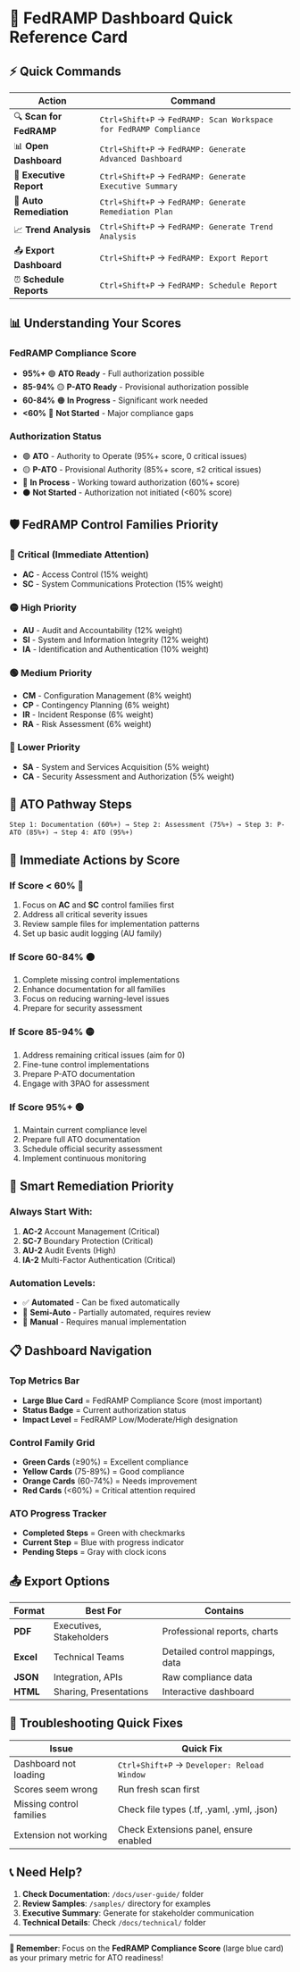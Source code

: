 # 🎯 FedRAMP Dashboard Quick Reference Card

## ⚡ **Quick Commands**
| Action | Command |
|--------|---------|
| 🔍 **Scan for FedRAMP** | `Ctrl+Shift+P` → `FedRAMP: Scan Workspace for FedRAMP Compliance` |
| 📊 **Open Dashboard** | `Ctrl+Shift+P` → `FedRAMP: Generate Advanced Dashboard` |
| 👔 **Executive Report** | `Ctrl+Shift+P` → `FedRAMP: Generate Executive Summary` |
| 🤖 **Auto Remediation** | `Ctrl+Shift+P` → `FedRAMP: Generate Remediation Plan` |
| 📈 **Trend Analysis** | `Ctrl+Shift+P` → `FedRAMP: Generate Trend Analysis` |
| 📤 **Export Dashboard** | `Ctrl+Shift+P` → `FedRAMP: Export Report` |
| ⏰ **Schedule Reports** | `Ctrl+Shift+P` → `FedRAMP: Schedule Report` |

## 📊 **Understanding Your Scores**

### **FedRAMP Compliance Score**
- **95%+** 🟢 **ATO Ready** - Full authorization possible
- **85-94%** 🟡 **P-ATO Ready** - Provisional authorization possible  
- **60-84%** 🟠 **In Progress** - Significant work needed
- **<60%** 🔴 **Not Started** - Major compliance gaps

### **Authorization Status**
- 🟢 **ATO** - Authority to Operate (95%+ score, 0 critical issues)
- 🟡 **P-ATO** - Provisional Authority (85%+ score, ≤2 critical issues)  
- 🔵 **In Process** - Working toward authorization (60%+ score)
- ⚫ **Not Started** - Authorization not initiated (<60% score)

## 🛡️ **FedRAMP Control Families Priority**

### **🔴 Critical (Immediate Attention)**
- **AC** - Access Control (15% weight)
- **SC** - System Communications Protection (15% weight)

### **🟡 High Priority** 
- **AU** - Audit and Accountability (12% weight)
- **SI** - System and Information Integrity (12% weight)
- **IA** - Identification and Authentication (10% weight)

### **🟢 Medium Priority**
- **CM** - Configuration Management (8% weight)
- **CP** - Contingency Planning (6% weight)
- **IR** - Incident Response (6% weight)
- **RA** - Risk Assessment (6% weight)

### **🔵 Lower Priority**
- **SA** - System and Services Acquisition (5% weight)
- **CA** - Security Assessment and Authorization (5% weight)

## 🎯 **ATO Pathway Steps**

```
Step 1: Documentation (60%+) → Step 2: Assessment (75%+) → Step 3: P-ATO (85%+) → Step 4: ATO (95%+)
```

## 🚨 **Immediate Actions by Score**

### **If Score < 60%** 🔴
1. Focus on **AC** and **SC** control families first
2. Address all critical severity issues
3. Review sample files for implementation patterns
4. Set up basic audit logging (AU family)

### **If Score 60-84%** 🟠  
1. Complete missing control implementations
2. Enhance documentation for all families
3. Focus on reducing warning-level issues
4. Prepare for security assessment

### **If Score 85-94%** 🟡
1. Address remaining critical issues (aim for 0)
2. Fine-tune control implementations
3. Prepare P-ATO documentation
4. Engage with 3PAO for assessment

### **If Score 95%+** 🟢
1. Maintain current compliance level
2. Prepare full ATO documentation  
3. Schedule official security assessment
4. Implement continuous monitoring

## 🤖 **Smart Remediation Priority**

### **Always Start With:**
1. **AC-2** Account Management (Critical)
2. **SC-7** Boundary Protection (Critical)  
3. **AU-2** Audit Events (High)
4. **IA-2** Multi-Factor Authentication (Critical)

### **Automation Levels:**
- ✅ **Automated** - Can be fixed automatically
- 🔄 **Semi-Auto** - Partially automated, requires review
- 👤 **Manual** - Requires manual implementation

## 📋 **Dashboard Navigation**

### **Top Metrics Bar**
- **Large Blue Card** = FedRAMP Compliance Score (most important)
- **Status Badge** = Current authorization status
- **Impact Level** = FedRAMP Low/Moderate/High designation

### **Control Family Grid**  
- **Green Cards** (≥90%) = Excellent compliance
- **Yellow Cards** (75-89%) = Good compliance
- **Orange Cards** (60-74%) = Needs improvement  
- **Red Cards** (<60%) = Critical attention required

### **ATO Progress Tracker**
- **Completed Steps** = Green with checkmarks
- **Current Step** = Blue with progress indicator
- **Pending Steps** = Gray with clock icons

## 📤 **Export Options**

| Format | Best For | Contains |
|--------|----------|----------|
| **PDF** | Executives, Stakeholders | Professional reports, charts |
| **Excel** | Technical Teams | Detailed control mappings, data |
| **JSON** | Integration, APIs | Raw compliance data |
| **HTML** | Sharing, Presentations | Interactive dashboard |

## 🔧 **Troubleshooting Quick Fixes**

| Issue | Quick Fix |
|-------|-----------|
| Dashboard not loading | `Ctrl+Shift+P` → `Developer: Reload Window` |
| Scores seem wrong | Run fresh scan first |
| Missing control families | Check file types (.tf, .yaml, .yml, .json) |
| Extension not working | Check Extensions panel, ensure enabled |

## 📞 **Need Help?**

1. **Check Documentation**: `/docs/user-guide/` folder
2. **Review Samples**: `/samples/` directory for examples  
3. **Executive Summary**: Generate for stakeholder communication
4. **Technical Details**: Check `/docs/technical/` folder

---

**🎯 Remember**: Focus on the **FedRAMP Compliance Score** (large blue card) as your primary metric for ATO readiness!
